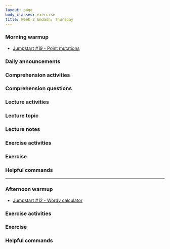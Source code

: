 ```yaml
---
layout: page
body_classes: exercise
title: Week 2 &mdash; Thursday
---
```


### Morning warmup

* [Jumpstart #19 - Point mutations](https://github.com/JumpstartLab/warmup-exercises/tree/master/19-point-mutations)

### Daily announcements
### Comprehension activities
### Comprehension questions
### Lecture activities
### Lecture topic
### Lecture notes
### Exercise activities
### Exercise
### Helpful commands

***

### Afternoon warmup

* [Jumpstart #12 - Wordy calculator](https://github.com/JumpstartLab/warmup-exercises/tree/master/12-wordy-calculator)

### Exercise activities
### Exercise
### Helpful commands